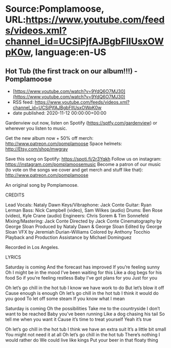 # Source:Pomplamoose, URL:https://www.youtube.com/feeds/videos.xml?channel_id=UCSiPjfAJBgbFlIUsxOWpK0w, language:en-US

## Hot Tub (the first track on our album!!!) - Pomplamoose
 - [https://www.youtube.com/watch?v=9YdQ6O7MJ30](https://www.youtube.com/watch?v=9YdQ6O7MJ30)
 - RSS feed: https://www.youtube.com/feeds/videos.xml?channel_id=UCSiPjfAJBgbFlIUsxOWpK0w
 - date published: 2020-11-12 00:00:00+00:00

Gardenview out now, listen on Spotify (https://sptfy.com/gardenview) or wherever you listen to music.

 Get the new album now + 50% off merch: http://www.patreon.com/pomplamoose
Space helmets: http://Etsy.com/shop/mwgray

Save this song on Spotify: https://spoti.fi/2r3Yqkh
Follow us on instagram: https://instagram.com/pomplamoosemusic
Become a patron of our music (to vote on the songs we cover and get merch and stuff like that): http://www.patreon.com/pomplamoose

An original song by Pomplamoose.

CREDITS

Lead Vocals: Nataly Dawn
Keys/Vibraphone: Jack Conte
Guitar: Ryan Lerman
Bass: Nick Campbell (video), Sam Wilkes (audio)
Drums: Ben Rose (video), Kyle Crane (audio)
Engineers: Chris Sorem & Tim Sonnefeld
Mixing/Mastering: Jack Conte
Directed by Jack Conte
Cinematography by George Sloan
Produced by Nataly Dawn & George Sloan
Edited by George Sloan
VFX by Jeremiah Durian-Williams
Colored by Anthony Tocchio
Playback and Production Assistance by Michael Dominguez

Recorded in Los Angeles.

LYRICS

Saturday is coming
And the forecast has improved
If you’re feeling sunny
Oh I might be in the mood
I’ve been waiting for this
Like a dog begs for his food
So if you’re feeling restless
Baby I’ve got plans for you
Just for you
 
Oh let’s go chill in the hot tub
I know we have work to do
But let’s blow it off
Cause enough is enough
Oh let’s go chill in the hot tub
I think it would do you good
To let off some steam
If you know what I mean
 
Saturday is coming
Oh the possibilities
Take me to the countryside
I don’t want to be reached
Baby you’ve been running
Like a dog chasing his tail
So tell me when you want it
Cause it’s time to treat yourself
Yeah it’s true

Oh let’s go chill in the hot tub
I think we have an extra suit
It’s a little bit small
You might not need it at all
Oh let’s go chill in the hot tub
There’s nothing I would rather do
We could live like kings
Put your beer in that floaty thing

